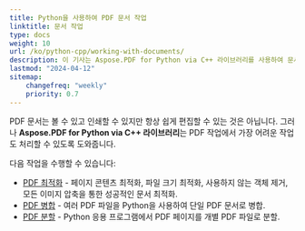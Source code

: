 ```yaml
---
title: Python을 사용하여 PDF 문서 작업
linktitle: 문서 작업
type: docs
weight: 10
url: /ko/python-cpp/working-with-documents/
description: 이 기사는 Aspose.PDF for Python via C++ 라이브러리를 사용하여 문서로 수행할 수 있는 조작을 설명합니다.
lastmod: "2024-04-12"
sitemap:
    changefreq: "weekly"
    priority: 0.7
---
```


PDF 문서는 볼 수 있고 인쇄할 수 있지만 항상 쉽게 편집할 수 있는 것은 아닙니다. 그러나 **Aspose.PDF for Python via C++ 라이브러리**는 PDF 작업에서 가장 어려운 작업도 처리할 수 있도록 도와줍니다.

다음 작업을 수행할 수 있습니다:

- [PDF 최적화](/pdf/ko/python-cpp/optimize-pdf/) - 페이지 콘텐츠 최적화, 파일 크기 최적화, 사용하지 않는 객체 제거, 모든 이미지 압축을 통한 성공적인 문서 최적화.
- [PDF 병합](/pdf/ko/python-cpp/merge-pdf-documents/) - 여러 PDF 파일을 Python을 사용하여 단일 PDF 문서로 병합.
- [PDF 분할](/pdf/ko/python-cpp/split-document/) - Python 응용 프로그램에서 PDF 페이지를 개별 PDF 파일로 분할.